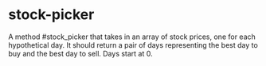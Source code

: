 # stock-picker
A method #stock_picker that takes in an array of stock prices, one for each hypothetical day. It should return a pair of days representing the best day to buy and the best day to sell. Days start at 0.
